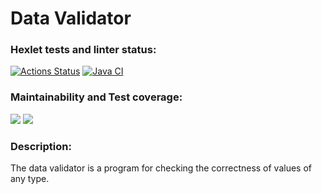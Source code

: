 # Data Validator

### Hexlet tests and linter status:
[![Actions Status](https://github.com/nameGeorge/java-project-78/actions/workflows/hexlet-check.yml/badge.svg)](https://github.com/nameGeorge/java-project-78/actions)
[![Java CI](https://github.com/nameGeorge/java-project-78/actions/workflows/main.yml/badge.svg)](https://github.com/nameGeorge/java-project-78/actions/workflows/main.yml)

### Maintainability and Test coverage:
<a href="https://codeclimate.com/github/nameGeorge/java-project-78/maintainability"><img src="https://api.codeclimate.com/v1/badges/d238a6a895e1fda57dd0/maintainability" /></a>
<a href="https://codeclimate.com/github/nameGeorge/java-project-78/test_coverage"><img src="https://api.codeclimate.com/v1/badges/d238a6a895e1fda57dd0/test_coverage" /></a>

### Description:
The data validator is a program for checking the correctness of values of any type.
